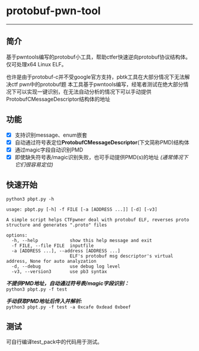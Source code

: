 # protobuf-pwn-tool

---

## 简介

基于pwntools编写的protobuf小工具，帮助ctfer快速逆向protobuf协议结构体。
仅可处理x64 Linux ELF。

也许是由于protobuf-c并不受google官方支持，pbtk工具在大部分情况下无法解决ctf pwn中的protobuf题
本工具基于pwntools编写，经笔者测试在绝大部分情况下可以实现一键识别，在无法自动分析的情况下可以手动提供ProtobufCMessageDescriptor结构体的地址

## 功能

- [x] 支持识别message、enum嵌套
- [x] 自动通过符号表定位**ProtobufCMessageDescriptor**(下文简称PMD)结构体
- [x] 通过magic字段自动识别PMD
- [x] 即使缺失符号表/magic识别失败，也可手动提供PMD(s)的地址  *(通常情况下它们很容易定位)*

## 快速开始

`python3 pbpt.py -h`


```
usage: pbpt.py [-h] -f FILE [-a [ADDRESS ...]] [-d] [-v3]

A simple script helps CTFpwner deal with protobuf ELF, reverses proto structure and generates ".proto" files

options:
  -h, --help            show this help message and exit
  -f FILE, --file FILE  inputfile
  -a [ADDRESS ...], --address [ADDRESS ...]
                        ELF's protobuf msg descriptor's virtual address, None for auto analyzation
  -d, --debug           use debug log level
  -v3, --version3       use pb3 syntax

```

***不提供PMD地址，自动通过符号表/magic字段识别：***  
`python3 pbpt.py -f test`

***手动获取PMD地址后传入并解析:***  
`python3 pbpt.py -f test -a 0xcafe 0xdead 0xbeef`

## 测试

可自行编译test_pack中的代码用于测试。
